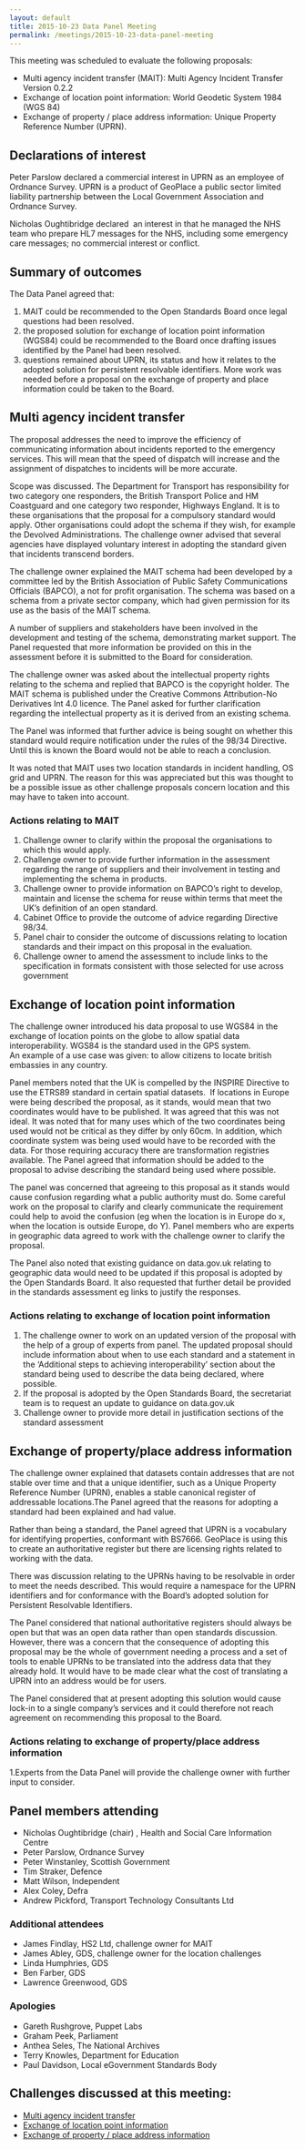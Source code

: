 ```yaml
---
layout: default
title: 2015-10-23 Data Panel Meeting
permalink: /meetings/2015-10-23-data-panel-meeting
---
```


This meeting was scheduled to evaluate the following proposals:

*   Multi agency incident transfer (MAIT): Multi Agency Incident Transfer Version 0.2.2
*   Exchange of location point information: World Geodetic System 1984 (WGS 84)
*   Exchange of property / place address information: Unique Property Reference Number (UPRN).

## Declarations of interest

Peter Parslow declared a commercial interest in UPRN as an employee of Ordnance Survey. UPRN is a product of GeoPlace a public sector limited liability partnership between the Local Government Association and Ordnance Survey.

Nicholas Oughtibridge declared  an interest in that he managed the NHS team who prepare HL7 messages for the NHS, including some emergency care messages; no commercial interest or conflict.

## Summary of outcomes

The Data Panel agreed that: 

1. MAIT could be recommended to the Open Standards Board once legal questions had been resolved.
2. the proposed solution for exchange of location point information (WGS84) could be recommended to the Board once drafting issues identified by the Panel had been resolved.
3. questions remained about UPRN, its status and how it relates to the adopted solution for persistent resolvable identifiers. More work was needed before a proposal on the exchange of property and place information could be taken to the Board.

## Multi agency incident transfer

The proposal addresses the need to improve the efficiency of communicating information about incidents reported to the emergency services. This will mean that the speed of dispatch will increase and the assignment of dispatches to incidents will be more accurate.

Scope was discussed. The Department for Transport has responsibility for two category one responders, the British Transport Police and HM Coastguard and one category two responder, Highways England. It is to these organisations that the proposal for a compulsory standard would apply. Other organisations could adopt the schema if they wish, for example the Devolved Administrations. The challenge owner advised that several agencies have displayed voluntary interest in adopting the standard given that incidents transcend borders.

The challenge owner explained the MAIT schema had been developed by a committee led by the British Association of Public Safety Communications Officials (BAPCO), a not for profit organisation. The schema was based on a schema from a private sector company, which had given permission for its use as the basis of the MAIT schema. 

A number of suppliers and stakeholders have been involved in the development and testing of the schema, demonstrating market support. The Panel requested that more information be provided on this in the assessment before it is submitted to the Board for consideration.

The challenge owner was asked about the intellectual property rights relating to the schema and replied that BAPCO is the copyright holder. The MAIT schema is published under the Creative Commons Attribution-No Derivatives Int 4.0 licence. The Panel asked for further clarification regarding the intellectual property as it is derived from an existing schema. 

The Panel was informed that further advice is being sought on whether this standard would require notification under the rules of the 98/34 Directive. Until this is known the Board would not be able to reach a conclusion. 

It was noted that MAIT uses two location standards in incident handling, OS grid and UPRN. The reason for this was appreciated but this was thought to be a possible issue as other challenge proposals concern location and this may have to taken into account. 

### Actions relating to MAIT

1. Challenge owner to clarify within the proposal the organisations to which this would apply.
2. Challenge owner to provide further information in the assessment regarding the range of suppliers and their involvement in testing and implementing the schema in products.
3. Challenge owner to provide information on BAPCO’s right to develop, maintain and license the schema for reuse within terms that meet the UK’s definition of an open standard.
4. Cabinet Office to provide the outcome of advice regarding Directive 98/34. 
5. Panel chair to consider the outcome of discussions relating to location standards and their impact on this proposal in the evaluation.
6. Challenge owner to amend the assessment to include links to the specification in formats consistent with those selected for use across government

## Exchange of location point information

The challenge owner introduced his data proposal to use WGS84 in the exchange of location points on the globe to allow spatial data interoperability. WGS84 is the standard used in the GPS system.  
An example of a use case was given: to allow citizens to locate british embassies in any country.

Panel members noted that the UK is compelled by the INSPIRE Directive to use the ETRS89 standard in certain spatial datasets.  If locations in Europe were being described the proposal, as it stands, would mean that two coordinates would have to be published. It was agreed that this was not ideal. It was noted that for many uses which of the two coordinates being used would not be critical as they differ by only 60cm. In addition, which coordinate system was being used would have to be recorded with the data. For those requiring accuracy there are transformation registries available. The Panel agreed that information should be added to the proposal to advise describing the standard being used where possible.

The panel was concerned that agreeing to this proposal as it stands would cause confusion regarding what a public authority must do. Some careful work on the proposal to clarify and clearly communicate the requirement could help to avoid the confusion (eg when the location is in Europe do x, when the location is outside Europe, do Y). Panel members who are experts in geographic data agreed to work with the challenge owner to clarify the proposal.

The Panel also noted that existing guidance on data.gov.uk relating to geographic data would need to be updated if this proposal is adopted by the Open Standards Board. It also requested that further detail be provided in the standards assessment eg links to justify the responses.

### Actions relating to exchange of location point information

1. The challenge owner to work on an updated version of the proposal with the help of a group of experts from panel. The updated proposal should include information about when to use each standard and a statement in the ‘Additional steps to achieving interoperability’ section about the standard being used to describe the data being declared, where possible.  
2. If the proposal is adopted by the Open Standards Board, the secretariat team is to request an update to guidance on data.gov.uk  
3. Challenge owner to provide more detail in justification sections of the standard assessment

## Exchange of property/place address information

The challenge owner explained that datasets contain addresses that are not stable over time and that a unique identifier, such as a Unique Property Reference Number (UPRN), enables a stable canonical register of addressable locations.The Panel agreed that the reasons for adopting a standard had been explained and had value.

Rather than being a standard, the Panel agreed that UPRN is a vocabulary for identifying properties, conformant with BS7666. GeoPlace is using this to create an authoritative register but there are licensing rights related to working with the data.

There was discussion relating to the UPRNs having to be resolvable in order to meet the needs described. This would require a namespace for the UPRN identifiers and for conformance with the Board’s adopted solution for Persistent Resolvable Identifiers. 

The Panel considered that national authoritative registers should always be open but that was an open data rather than open standards discussion. However, there was a concern that the consequence of adopting this proposal may be the whole of government needing a process and a set of tools to enable UPRNs to be translated into the address data that they already hold. It would have to be made clear what the cost of translating a UPRN into an address would be for users.

The Panel considered that at present adopting this solution would cause lock-in to a single company’s services and it could therefore not reach agreement on recommending this proposal to the Board.

### Actions relating to exchange of property/place address information

1.Experts from the Data Panel will provide the challenge owner with further input to consider.

## Panel members attending  
* Nicholas Oughtibridge (chair) , Health and Social Care Information Centre  
* Peter Parslow, Ordnance Survey  
* Peter Winstanley, Scottish Government  
* Tim Straker, Defence  
* Matt Wilson, Independent  
* Alex Coley, Defra   
* Andrew Pickford, Transport Technology Consultants Ltd

### Additional attendees  
* James Findlay, HS2 Ltd, challenge owner for MAIT   
* James Abley, GDS, challenge owner for the location challenges  
* Linda Humphries, GDS  
* Ben Farber, GDS  
* Lawrence Greenwood, GDS 

### Apologies
* Gareth Rushgrove, Puppet Labs  
* Graham Peek, Parliament   
* Anthea Seles, The National Archives  
* Terry Knowles, Department for Education   
* Paul Davidson, Local eGovernment Standards Body

## Challenges discussed at this meeting:

* [Multi agency incident transfer](https://standards.data.gov.uk/challenge/multi-agency-incident-transfer)
* [Exchange of location point information](https://standards.data.gov.uk/challenge/exchange-location-point-information)
* [Exchange of property / place address information](https://standards.data.gov.uk/challenge/exchange-property-place-address-information)
